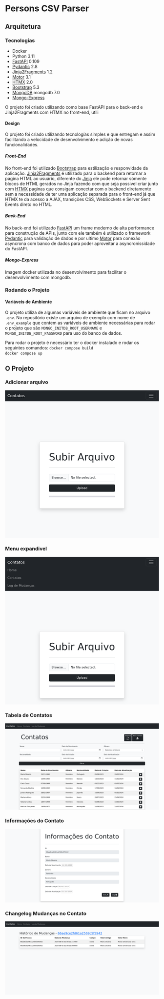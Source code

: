 # Persons CSV Parser

## Arquitetura
### Tecnologías
- Docker
- Python 3.11
- [FastAPI](https://fastapi.tiangolo.com/) 0.109
- [Pydantic](https://docs.pydantic.dev/) 2.8
- [Jinja2Fragments](https://github.com/sponsfreixes/jinja2-fragments) 1.2
- [Motor](https://motor.readthedocs.io/en/stable/) 3.1
- [HTMX](https://htmx.org/) 2.0
- [Bootstrap](https://getbootstrap.com/) 5.3
- [MongoDB](https://www.mongodb.com/docs/upcoming/release-notes/7.0/) mongodb 7.0
- [Mongo-Express](https://hub.docker.com/_/mongo-express/) 

O projeto foi criado utilizando como base FastAPI para o back-end e Jinja2Fragments com HTMX no front-end, utili

#### Design
O projeto foi criado utilizando tecnologías simples e que entregam e assim facilitando a velocidade de desenvolvimento e adição de novas funcionalidades.

##### Front-End
No front-end foi utilizado [Bootstrap](https://getbootstrap.com/) para estilização e responvidade da aplicação. [Jinja2Fragments](https://github.com/sponsfreixes/jinja2-fragments) é utilizado para o backend para retornar a pagina HTML ao usuário, diferente do [Jinja](https://jinja.palletsprojects.com/en/3.1.x/) ele pode retornar sómente blocos de HTML gerados no Jinja fazendo com que seja possivel criar junto com [HTMX](https://htmx.org/) paginas que consigam conectar com o backend diretamente sem a necessidade de ter uma aplicação separada para o front-end já que HTMX te da acesso a AJAX, transições CSS, WebSockets e Server Sent Events direto no HTML.

##### Back-End
No back-end foi utilizado [FastAPI](https://fastapi.tiangolo.com/) um frame moderno de alta performance para construção de APIs, junto com ele também é utilizado o framework [Pydantic](https://docs.pydantic.dev/) para validação de dados e por ultimo [Motor](https://motor.readthedocs.io/en/stable/) para conexão asyncrona com banco de dados para poder aproveitar a asyncronissidade do FastAPI.

##### Mongo-Express
Imagem docker utilizada no desenvolvimento para facilitar o desenvolvimento com mongodb.


### Rodando o Projeto
#### Variáveis de Ambiente
O projeto utiliza de algumas variáveis de ambiente que ficam no arquivo `.env`. No repositório existe um arquivo de exemplo com nome de `.env_example` que contem as variáveis de ambiente necessárias para rodar o projeto que são `MONGO_INITDB_ROOT_USERNAME` e `MONGO_INITDB_ROOT_PASSWORD` para uso do banco de dados.

Para rodar o projeto é necessário ter o docker instalado e rodar os seguintes comandos:
`docker compose build`  
`docker compose up`

## O Projeto

### Adicionar arquivo
![index](imgs/screnshot_index.png) 
### Menu expandivel
![index](imgs/screnshot_index2.png) 
### Tabela de Contatos
![contact](imgs/screenshot_contacts.png) 
### Informações do Contato
![contat data](imgs/screenshot_contact_data.png) 
### Changelog Mudanças no Contato
![changelog](imgs/screenshot_changelog.png) 
